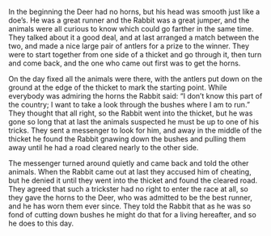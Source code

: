In the beginning the Deer had no horns, but his head was smooth just like a doe’s. He was a great runner and the Rabbit was a great jumper, and the animals were all curious to know which could go farther in the same time. They talked about it a good deal, and at last arranged a match between the two, and made a nice large pair of antlers for a prize to the winner. They were to start together from one side of a thicket and go through it, then turn and come back, and the one who came out first was to get the horns.

On the day fixed all the animals were there, with the antlers put down on the ground at the edge of the thicket to mark the starting point. While everybody was admiring the horns the Rabbit said: “I don’t know this part of the country; I want to take a look through the bushes where I am to run.” They thought that all right, so the Rabbit went into the thicket, but he was gone so long that at last the animals suspected he must be up to one of his tricks. They sent a messenger to look for him, and away in the middle of the thicket he found the Rabbit gnawing down the bushes and pulling them away until he had a road cleared nearly to the other side.

The messenger turned around quietly and came back and told the other animals. When the Rabbit came out at last they accused him of cheating, but he denied it until they went into the thicket and found the cleared road. They agreed that such a trickster had no right to enter the race at all, so they gave the horns to the Deer, who was admitted to be the best runner, and he has worn them ever since. They told the Rabbit that as he was so fond of cutting down bushes he might do that for a living hereafter, and so he does to this day.
